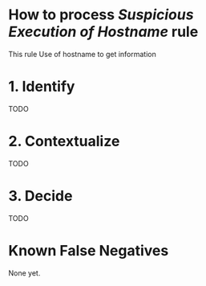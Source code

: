 # How to process *Suspicious Execution of Hostname* rule
This rule Use of hostname to get information

# 1. Identify
TODO

# 2. Contextualize
TODO

# 3. Decide
TODO

# Known False Negatives
None yet.
